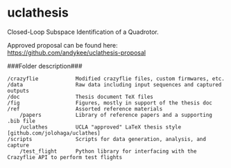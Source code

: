 uclathesis
==========

Closed-Loop Subspace Identification of a Quadrotor. 

Approved proposal can be found here: https://github.com/andykee/uclathesis-proposal

###Folder description###
```
/crazyflie            Modified crazyflie files, custom firmwares, etc.
/data                 Raw data including input sequences and captured outputs
/doc                  Thesis document TeX files
/fig                  Figures, mostly in support of the thesis doc
/ref                  Assorted reference materials
    /papers           Library of reference papers and a supporting .bib file
    /uclathes         UCLA "approved" LaTeX thesis style [github.com/jolohaga/uclathes]
/scripts              Scripts for data generation, analysis, and capture
    /test_flight      Python library for interfacing with the Crazyflie API to perform test flights
```



